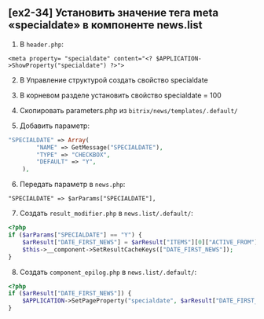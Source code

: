 ## [ex2-34] Установить значение тега meta «specialdate» в компоненте news.list

1. В `header.php`:

```<meta property= "specialdate" content="<? $APPLICATION->ShowProperty("specialdate") ?>">```

2. В Управление структурой создать свойство specialdate


3. В корневом разделе установить свойство specialdate = 100


4. Скопировать parameters.php из `bitrix/news/templates/.default/`


5. Добавить параметр: 

```php 
"SPECIALDATE" => Array(
        "NAME" => GetMessage("SPECIALDATE"),
        "TYPE" => "CHECKBOX",
        "DEFAULT" => "Y",
    ),
```

6. Передать параметр в `news.php`: 

```"SPECIALDATE" => $arParams["SPECIALDATE"],```

7. Создать `result_modifier.php` в `news.list/.default/`: 

```php 
<?php
if ($arParams["SPECIALDATE"] == "Y") {
    $arResult["DATE_FIRST_NEWS"] = $arResult["ITEMS"][0]["ACTIVE_FROM"];
    $this->__component->SetResultCacheKeys(["DATE_FIRST_NEWS"]);
}
```

8. Создать `component_epilog.php` в `news.list/.default/`:

```php 
<?php
if ($arResult["DATE_FIRST_NEWS"]) {
    $APPLICATION->SetPageProperty("specialdate", $arResult["DATE_FIRST_NEWS"]);
}
```